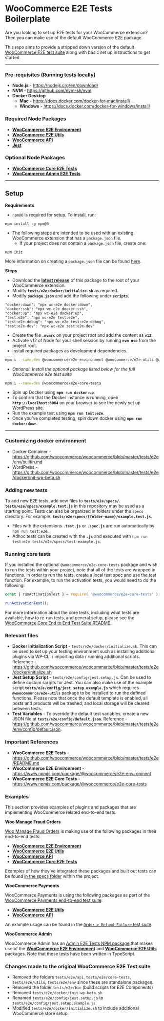 # WooCommerce E2E Tests Boilerplate

Are you looking to set up E2E tests for your WooCommerce extension? Then you can make use of the default WooCommerce E2E package.

This repo aims to provide a stripped down version of the default [WooCommerce E2E test suite](https://github.com/woocommerce/woocommerce/tree/master/tests/e2e) along with basic set up instructions to get started.

---

### Pre-requisites (Running tests locally)

* **Node.js** - https://nodejs.org/en/download/
* **NVM** - https://github.com/nvm-sh/nvm
* **Docker Desktop**
  * **Mac** - https://docs.docker.com/docker-for-mac/install/
  * **Windows** - https://docs.docker.com/docker-for-windows/install/

### Required Node Packages

* [**WooCommerce E2E Environment**](https://www.npmjs.com/package/@woocommerce/e2e-environment)
* [**WooCommerce E2E Utils**](https://www.npmjs.com/package/@woocommerce/e2e-utils)
* [**WooCommerce API**](https://www.npmjs.com/package/@woocommerce/api)
* [**Jest**](https://www.npmjs.com/package/jest)

### Optional Node Packages

* [**WooCommerce Core E2E Tests**](https://www.npmjs.com/package/@woocommerce/e2e-core-tests)
* [**WooCommerce Admin E2E Tests**](https://www.npmjs.com/package/@woocommerce/admin-e2e-tests)

---

## Setup

**Requirements**

* `npm@6` is required for setup. To install, run:
```
npm install -g npm@6
```

* The following steps are intended to be used with an existing WooCommerce extension that has a `package.json` file.
  * If your project does not contain a `package.json` file, create one:

```
npm init
```
More information on creating a `package.json` file can be found [here](https://docs.npmjs.com/creating-a-package-json-file#creating-a-new-packagejson-file).

**Steps**

* Download the **[latest release](https://github.com/woocommerce/woocommerce-e2e-boilerplate/releases)** of this package to the root of your WooCommerce extension.
* Modify **`tests/e2e/docker/initialize.sh`** as required.
* Modify **`package.json`** and add the following under **`scripts`**.

```
"docker:down": "npx wc-e2e docker:down",
"docker:ssh": "npx wc-e2e docker:ssh",
"docker:up": "npx wc-e2e docker:up",
"test:e2e": "npx wc-e2e test:e2e",
"test:e2e-debug": "npx wc-e2e test:e2e-debug",
"test:e2e-dev": "npx wc-e2e test:e2e-dev"
```

* Create the file **`.nvmrc`** on your project root and add the content as **`v12`**.
* Activate v12 of Node for your shell session by running **`nvm use`** from the project root.
* Install required packages as development dependencies.

```bash
npm i --save-dev @woocommerce/e2e-environment @woocommerce/e2e-utils @woocommerce/api jest
```

* _Optional: Install the optional package listed below for the full WooCommerce e2e test suite_

```bash
npm i --save-dev @woocommerce/e2e-core-tests
```

* Spin up Docker using **`npm run docker:up`**.
* To confirm that the Docker instance is running, open **`http://localhost:8084`** on your browser to see the newly set up WordPress site.
* Run the example test using **`npm run test:e2e`**.
* Once you've completed testing, spin down docker using **`npm run docker:down`**.

---

### Customizing docker environment

- Docker Container - https://github.com/woocommerce/woocommerce/blob/master/tests/e2e/env/builtin.md
- WordPress - https://github.com/woocommerce/woocommerce/blob/master/tests/e2e/docker/init-wp-beta.sh

### Adding new tests

To add new E2E tests, add new files to **`tests/e2e/specs/`**. **`tests/e2e/specs/example.test.js`** in this repository may be used as a starting point. Tests can also be organized in folders under the `specs` directory. For example: **`tests/e2e/specs/{folder-name}/example.test.js`**.

- Files with the extensions **`.test.js`** or **`.spec.js`** are run automatically by `npm run test:e2e`.
- Adhoc tests can be created with the **`.js`** and executed with `npm run test:e2e tests/e2e/specs/test-example.js`.

### Running core tests

If you installed the optional `@woocommerce/e2e-core-tests` package and wish to run the tests within your project, note that all of the tests are wrapped in functions. In order to run the tests, create a local test spec and use the test function. For example, to run the activation tests, you would need to do the following:

```javascript
const { runActivationTest } = require( '@woocommerce/e2e-core-tests' );

runActivationTest();
```

For more information about the core tests, including what tests are available, how to re-run tests, and general setup, please see the [WooCommerce Core End to End Test Suite README](https://github.com/woocommerce/woocommerce/blob/trunk/tests/e2e/core-tests/README.md).

### Relevant files

* **Docker Initialization Script** - `tests/e2e/docker/initialize.sh`. This can be used to set up your testing environment such as installing additional plugins via WP-CLI / importing data / running additional scripts. Reference - https://github.com/woocommerce/woocommerce/blob/master/tests/e2e/docker/initialize.sh
* **Jest Setup Script** - `tests/e2e/config/jest.setup.js`. Can be used to define custom scripts for Jest. You can also make use of the example script **`tests/e2e/config/jest.setup.example.js`** which requires **`@woocommerce/e2e-utils`** package to be installed to run the defined functions. Please note that once the default template is enabled, all posts and products will be trashed, and local storage will be cleared between tests.
* **Test Variables** - To override the default test variables, create a new JSON file at **`tests/e2e/config/default.json`**. Reference - https://github.com/woocommerce/woocommerce/blob/master/tests/e2e/env/config/default.json.

### Important References

* **WooCommerce E2E Tests** - https://github.com/woocommerce/woocommerce/blob/master/tests/e2e/README.md
* **WooCommerce E2E Environment** - https://www.npmjs.com/package/@woocommerce/e2e-environment
* **WooCommerce E2E Core Tests** - https://www.npmjs.com/package/@woocommerce/e2e-core-tests

### Examples

This section provides examples of plugins and packages that are implementing WooCommerce related end-to-end tests.

**Woo Manage Fraud Orders**

[Woo Manage Fraud Orders](https://github.com/prasidhda/woo-manage-fraud-orders) is making use of the following packages in their end-to-end tests:

* [**WooCommerce E2E Environment**](https://www.npmjs.com/package/@woocommerce/e2e-environment)
* [**WooCommerce E2E Utils**](https://www.npmjs.com/package/@woocommerce/e2e-utils)
* [**WooCommerce API**](https://www.npmjs.com/package/@woocommerce/api)
* [**WooCommerce Core E2E Tests**](https://www.npmjs.com/package/@woocommerce/e2e-core-tests)

Examples of how they've integrated these packages and built out tests can be found [in the specs folder](https://github.com/prasidhda/woo-manage-fraud-orders/tree/master/tests/e2e/specs) within the project.

**WooCommerce Payments**

WooCommerce Payments is using the following packages as part of the [WooCommerce Payments end-to-end test suite](https://github.com/Automattic/woocommerce-payments/tree/develop/tests/e2e):

* [**WooCommerce E2E Utils**](https://www.npmjs.com/package/@woocommerce/e2e-utils)
* [**WooCommerce API**](https://www.npmjs.com/package/@woocommerce/api)

An example usage can be found in the [`Order > Refund Failure` test suite](https://github.com/Automattic/woocommerce-payments/blob/develop/tests/e2e/specs/merchant/merchant-orders-refund-failures.spec.js).

**WooCommerce Admin**

WooCommerce Admin has an [Admin E2E Tests NPM package](https://www.npmjs.com/package/@woocommerce/admin-e2e-tests) that makes use of the [**WooCommerce E2E Environment**](https://www.npmjs.com/package/@woocommerce/e2e-environment) and [**WooCommerce E2E Utils**](https://www.npmjs.com/package/@woocommerce/e2e-utils) packages. Note that these tests have been written in TypeScript.

### Changes made to the original WooCommerce E2E Test suite

* Removed the folders `tests/e2e/api`, `tests/e2e/core-tests`, `tests/e2e/utils`, `tests/e2e/env` since these are standalone packages.
* Removed the folder `tests/e2e/bin` (build scripts for E2E Components)
* Removed `tests/e2e/docker/init-wp-beta.sh`
* Renamed `tests/e2e/config/jest.setup.js` to `tests/e2e/config/jest.setup.example.js`.
* Modified `tests/e2e/docker/initialize.sh` to include additional WooCommerce store setup.

